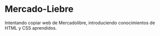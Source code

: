 # Mercado-Liebre

Intentando copiar web de Mercadolibre, introduciendo conocimientos de HTML y CSS aprendidos.
